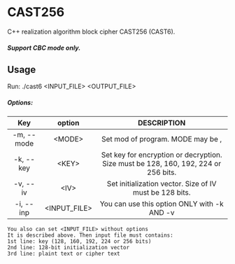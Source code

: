# CAST256
C++ realization algorithm block cipher CAST256 (CAST6).
##### Support CBC mode only.

## Usage
Run: ./cast6 <options> <INPUT_FILE> <OUTPUT_FILE>

##### Options:
| Key         | option      |                                        DESCRIPTION                                   |
|:-----------:|:-----------:|:------------------------------------------------------------------------------------:|
|  -m, --mode | \<MODE>     | Set mod of program. MODE may be <encrypt>, <decrypt>                                |
|  -k, --key  | \<KEY>      | Set key for encryption or decryption. Size must be 128, 160, 192, 224 or 256 bits.  |           
|  -v, --iv   | \<IV>       | Set initialization vector. Size of IV must be 128 bits.                             |
|  -i, --inp  |\<INPUT_FILE>| You can use this option ONLY with -k AND -v
    You also can set <INPUT_FILE> without options
    It is described above. Then input file must contains:
    1st line: key (128, 160, 192, 224 or 256 bits)
    2nd line: 128-bit initialization vector
    3rd line: plaint text or cipher text